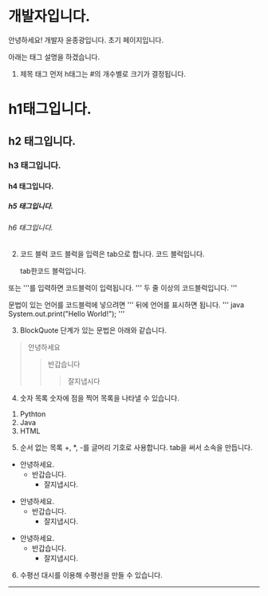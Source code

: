 # 개발자입니다.
안녕하세요! 개발자 윤종광입니다.
초기 페이지입니다.

아래는 태그 설명을 하겠습니다.

1) 제목 태그
먼저 h태그는 #의 개수별로 크기가 결정됩니다.
# h1태그입니다. #
## h2 태그입니다. ##
### h3 태그입니다. ###
#### h4 태그입니다. ####
##### h5 태그입니다. #####
###### h6 태그입니다. ######

2) 코드 블럭
코드 블럭을 입력은 tab으로 합니다.
코드 블럭입니다.

    tab한코드 블럭입니다.
 

또는 '''를 입력하면 코드블럭이 입력됩니다.
'''
두 줄 이상의
코드블럭입니다.
'''

문법이 있는 언어를 코드블럭에 넣으려면 ''' 뒤에 언어를 표시하면 됩니다.
''' java
System.out.print("Hello World!");
'''

3) BlockQuote
단계가 있는 문법은 아래와 같습니다.
>안녕하세요
>>반갑습니다
>>>잘지냅시다

4) 숫자 목록
숫자에 점을 찍어 목록을 나타낼 수 있습니다.
1. Pythton
2. Java
3. HTML

5) 순서 없는 목록
+, *, -를 글머리 기호로 사용합니다.
tab을 써서 소속을 만듭니다.
+ 안녕하세요.
    + 반갑습니다.
        + 잘지냅시다.

* 안녕하세요.
    * 반갑습니다.
        * 잘지냅시다.

- 안녕하세요.
    - 반갑습니다.
        - 잘지냅시다.

6) 수평선
대시를 이용해 수평선을 만들 수 있습니다.
---------------
